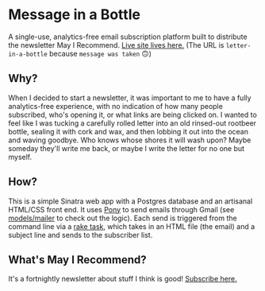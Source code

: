 # Message in a Bottle

A single-use, analytics-free email subscription platform built to distribute the newsletter May I Recommend. [Live site lives here.](https://letter-in-a-bottle.herokuapp.com/) (The URL is `letter-in-a-bottle` because `message was taken` 🙃)

## Why?

When I decided to start a newsletter, it was important to me to have a fully analytics-free experience, with no indication of how many people subscribed, who's opening it, or what links are being clicked on. I wanted to feel like I was tucking a carefully rolled letter into an old rinsed-out rootbeer bottle, sealing it with cork and wax, and then lobbing it out into the ocean and waving goodbye. Who knows whose shores it will wash upon? Maybe someday they'll write me back, or maybe I write the letter for no one but myself.

## How?

This is a simple Sinatra web app with a Postgres database and an artisanal HTML/CSS front end. It uses [Pony](https://github.com/benprew/pony) to send emails through Gmail (see [models/mailer](models/mailer.rb) to check out the logic). Each send is triggered from the command line via a [rake task](Rakefile), which takes in an HTML file (the email) and a subject line and sends to the subscriber list.

## What's May I Recommend?

It's a fortnightly newsletter about stuff I think is good! [Subscribe here.](https://letter-in-a-bottle.herokuapp.com/subscribe)
